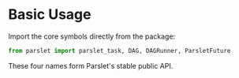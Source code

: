 # Basic Usage

Import the core symbols directly from the package:

```python
from parslet import parslet_task, DAG, DAGRunner, ParsletFuture
```

These four names form Parslet's stable public API.
